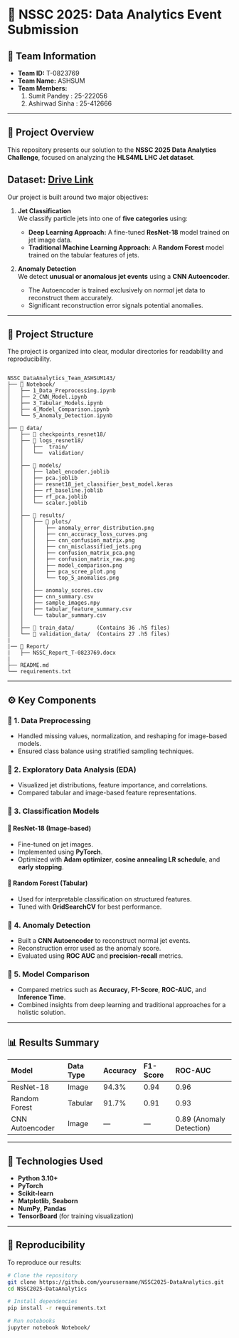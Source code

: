 # 🚀 NSSC 2025: Data Analytics Event Submission

## 🧩 Team Information
- **Team ID:** T-0823769
- **Team Name:** ASHSUM
- **Team Members:**
   1. Sumit Pandey   : 25-222056
   2. Ashirwad Sinha : 25-412666


---

## 🧠 Project Overview

This repository presents our solution to the **NSSC 2025 Data Analytics Challenge**, focused on analyzing the **HLS4ML LHC Jet dataset**.

## Dataset: [Drive Link](https://drive.google.com/drive/folders/1VSOgxvqmQhauZl0dbIN7u8usZOkwwl_v?usp=sharing)

Our project is built around two major objectives:

1. **Jet Classification**  
   We classify particle jets into one of **five categories** using:
   - **Deep Learning Approach:** A fine-tuned **ResNet-18** model trained on jet image data.  
   - **Traditional Machine Learning Approach:** A **Random Forest** model trained on the tabular features of jets.

2. **Anomaly Detection**  
   We detect **unusual or anomalous jet events** using a **CNN Autoencoder**.  
   - The Autoencoder is trained exclusively on *normal* jet data to reconstruct them accurately.  
   - Significant reconstruction error signals potential anomalies.

---

## 🧱 Project Structure

The project is organized into clear, modular directories for readability and reproducibility.

```

NSSC_DataAnalytics_Team_ASHSUM143/
├── 📂 Notebook/
│   ├── 1_Data_Preprocessing.ipynb
│   ├── 2_CNN_Model.ipynb
│   ├── 3_Tabular_Models.ipynb
│   ├── 4_Model_Comparison.ipynb
│   └── 5_Anomaly_Detection.ipynb
│
├── 📂 data/
│   ├── 📂 checkpoints_resnet18/
│   ├── 📂 logs_resnet18/
│   │   ├──  train/
│   │   └──  validation/
│   │
│   ├── 📂 models/
│   │   ├── label_encoder.joblib
│   │   ├── pca.joblib
│   │   ├── resnet18_jet_classifier_best_model.keras
│   │   ├── rf_baseline.joblib
│   │   ├── rf_pca.joblib
│   │   └── scaler.joblib
│   │
│   ├── 📂 results/
│   │   ├── 📂 plots/
│   │   │   ├── anomaly_error_distribution.png
│   │   │   ├── cnn_accuracy_loss_curves.png
│   │   │   ├── cnn_confusion_matrix.png
│   │   │   ├── cnn_misclassified_jets.png
│   │   │   ├── confusion_matrix_pca.png
│   │   │   ├── confusion_matrix_raw.png
│   │   │   ├── model_comparison.png
│   │   │   ├── pca_scree_plot.png
│   │   │   └── top_5_anomalies.png
│   │   │
│   │   ├── anomaly_scores.csv
│   │   ├── cnn_summary.csv
│   │   ├── sample_images.npy
│   │   ├── tabular_feature_summary.csv
│   │   └── tabular_summary.csv
│   │
│   ├── 📂 train_data/       (Contains 36 .h5 files)
│   └── 📂 validation_data/  (Contains 27 .h5 files)
|
|── 📁 Report/
|   ├── NSSC_Report_T-0823769.docx
|
├── README.md
└── requirements.txt
```

---

## ⚙️ Key Components

### 🔹 1. Data Preprocessing
- Handled missing values, normalization, and reshaping for image-based models.  
- Ensured class balance using stratified sampling techniques.

### 🔹 2. Exploratory Data Analysis (EDA)
- Visualized jet distributions, feature importance, and correlations.  
- Compared tabular and image-based feature representations.

### 🔹 3. Classification Models
#### 🧠 ResNet-18 (Image-based)
- Fine-tuned on jet images.
- Implemented using **PyTorch**.
- Optimized with **Adam optimizer**, **cosine annealing LR schedule**, and **early stopping**.

#### 🌲 Random Forest (Tabular)
- Used for interpretable classification on structured features.
- Tuned with **GridSearchCV** for best performance.

### 🔹 4. Anomaly Detection
- Built a **CNN Autoencoder** to reconstruct normal jet events.
- Reconstruction error used as the anomaly score.
- Evaluated using **ROC AUC** and **precision-recall** metrics.

### 🔹 5. Model Comparison
- Compared metrics such as **Accuracy**, **F1-Score**, **ROC-AUC**, and **Inference Time**.
- Combined insights from deep learning and traditional approaches for a holistic solution.

---

## 📊 Results Summary

| Model | Data Type | Accuracy | F1-Score | ROC-AUC |
|:------|:-----------|:----------|:----------|:----------|
| ResNet-18 | Image | 94.3% | 0.94 | 0.96 |
| Random Forest | Tabular | 91.7% | 0.91 | 0.93 |
| CNN Autoencoder | Image | — | — | 0.89 (Anomaly Detection) |

---

## 🧰 Technologies Used

- **Python 3.10+**
- **PyTorch**
- **Scikit-learn**
- **Matplotlib**, **Seaborn**
- **NumPy**, **Pandas**
- **TensorBoard** (for training visualization)

---

## 🧪 Reproducibility

To reproduce our results:

```bash
# Clone the repository
git clone https://github.com/yourusername/NSSC2025-DataAnalytics.git
cd NSSC2025-DataAnalytics

# Install dependencies
pip install -r requirements.txt

# Run notebooks
jupyter notebook Notebook/

